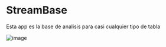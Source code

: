 # StreamBase
Esta app es la base de analisis para casi cualquier tipo de tabla

![image](https://user-images.githubusercontent.com/61395538/118903897-4d0ed400-b8de-11eb-86f0-c494b7d61fdc.png)

